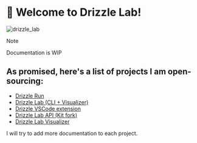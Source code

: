 # 👋 Welcome to Drizzle Lab!

![drizzle_lab](https://github.com/user-attachments/assets/b2d92e19-ec7c-4b48-93fe-bd5ca30f1838)


> [!NOTE]
> Documentation is WIP

## As promised, here's a list of projects I am open-sourcing:

- [Drizzle Run](./apps/drizzle-run)
- [Drizzle Lab (CLI + Visualizer)](./apps/cli)
- [Drizzle VSCode extension](./vscode-extension)
- [Drizzle Lab API (Kit fork)](./packages/api)
- [Drizzle Lab Visualizer](./packages/visualizer)


I will try to add more documentation to each project.